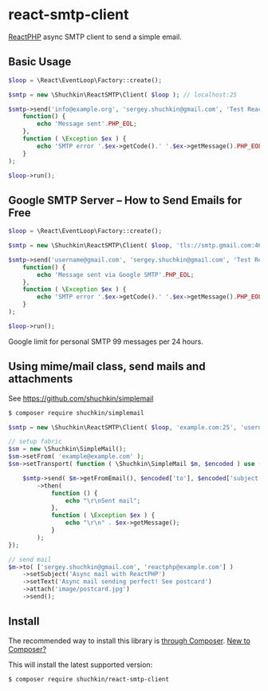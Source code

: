 # react-smtp-client
[ReactPHP](https://reactphp.org/) async SMTP client to send a simple email.

## Basic Usage
```php
$loop = \React\EventLoop\Factory::create();

$smtp = new \Shuchkin\ReactSMTP\Client( $loop ); // localhost:25

$smtp->send('info@example.org', 'sergey.shuchkin@gmail.com', 'Test ReactPHP mailer', 'Hello, Sergey!')->then(
	function() {
		echo 'Message sent'.PHP_EOL;
	},
	function ( \Exception $ex ) {
		echo 'SMTP error '.$ex->getCode().' '.$ex->getMessage().PHP_EOL;
	}
);

$loop->run();
```
## Google SMTP Server – How to Send Emails for Free
```php
$loop = \React\EventLoop\Factory::create();

$smtp = new \Shuchkin\ReactSMTP\Client( $loop, 'tls://smtp.gmail.com:465', 'username@gmail.com','password' );

$smtp->send('username@gmail.com', 'sergey.shuchkin@gmail.com', 'Test ReactPHP mailer', 'Hello, Sergey!')->then(
	function() {
		echo 'Message sent via Google SMTP'.PHP_EOL;
	},
	function ( \Exception $ex ) {
		echo 'SMTP error '.$ex->getCode().' '.$ex->getMessage().PHP_EOL;
	}
);

$loop->run();
```
Google limit for personal SMTP 99 messages per 24 hours.

## Using mime/mail class, send mails and attachments
See https://github.com/shuchkin/simplemail
```bash
$ composer require shuchkin/simplemail
```
```php
$smtp = new \Shuchkin\ReactSMTP\Client( $loop, 'example.com:25', 'username', 'password' );

// setup fabric
$sm = new \Shuchkin\SimpleMail();
$sm->setFrom( 'example@example.com' );
$sm->setTransport( function ( \Shuchkin\SimpleMail $m, $encoded ) use ( $smtp ) {

	$smtp->send( $m->getFromEmail(), $encoded['to'], $encoded['subject'], $encoded['message'], $encoded['headers'] )
		->then(
			function () {
				echo "\r\nSent mail";
			},
			function ( \Exception $ex ) {
				echo "\r\n" . $ex->getMessage();
			}
		);
});

// send mail
$m->to( ['sergey.shuchkin@gmail.com', 'reactphp@example.com'] )
	->setSubject('Async mail with ReactPHP')
	->setText('Async mail sending perfect! See postcard')
	->attach('image/postcard.jpg')
	->send();
```
## Install

The recommended way to install this library is [through Composer](https://getcomposer.org).
[New to Composer?](https://getcomposer.org/doc/00-intro.md)

This will install the latest supported version:

```bash
$ composer require shuchkin/react-smtp-client
```